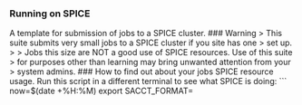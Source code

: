 ### Running on SPICE
A template for submission of jobs to a SPICE cluster. ### Warning > This suite submits very small jobs to a SPICE cluster if you site has one > set up. > > Jobs this size are NOT a good use of SPICE resources. Use of this suite > for purposes other than learning may bring unwanted attention from your > system admins. ### How to find out about your jobs SPICE resource usage. Run this script in a different terminal to see what SPICE is doing: ``` now=$(date +%H:%M) export SACCT_FORMAT=

